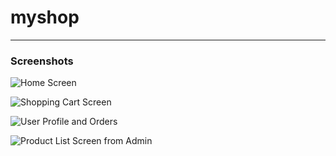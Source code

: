 # myshop

___
### Screenshots

![Home Screen](https://imgur.com/sv1b2tC.png)

![Shopping Cart Screen](https://imgur.com/Z7nQEO2.png)

![User Profile and Orders](https://imgur.com/vODHlZa.png)

![Product List Screen from Admin](https://imgur.com/GIw855c.png)


